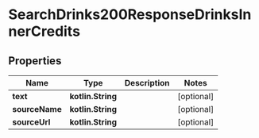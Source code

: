 
# SearchDrinks200ResponseDrinksInnerCredits

## Properties
| Name | Type | Description | Notes |
| ------------ | ------------- | ------------- | ------------- |
| **text** | **kotlin.String** |  |  [optional] |
| **sourceName** | **kotlin.String** |  |  [optional] |
| **sourceUrl** | **kotlin.String** |  |  [optional] |



